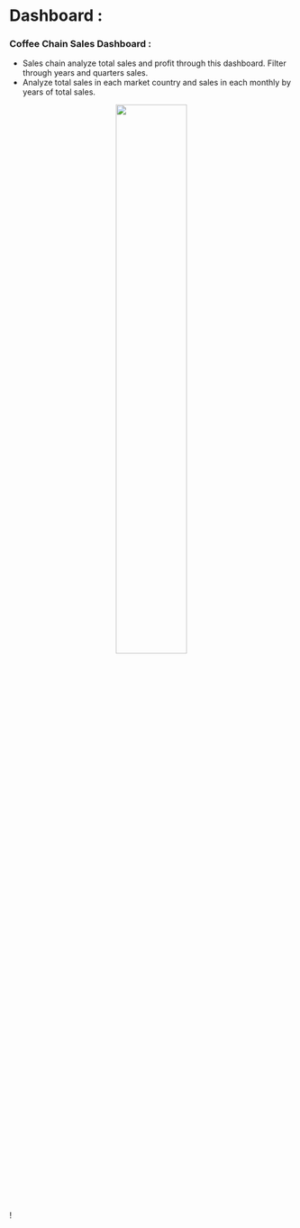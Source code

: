 # Dashboard : 
### Coffee Chain Sales Dashboard :
  - Sales chain analyze total sales and profit through this dashboard. Filter through years and quarters sales.
  - Analyze total sales in each market country and sales in each monthly by years of total sales.
<p align="center">
<img src="https://github.com/KitsadaPuttivanit/Coffee_Chain_Sales/assets/158123269/ce72f9bf-88f1-4ec6-9529-52630e571d8c" width=50% height=50%>
</p>!

